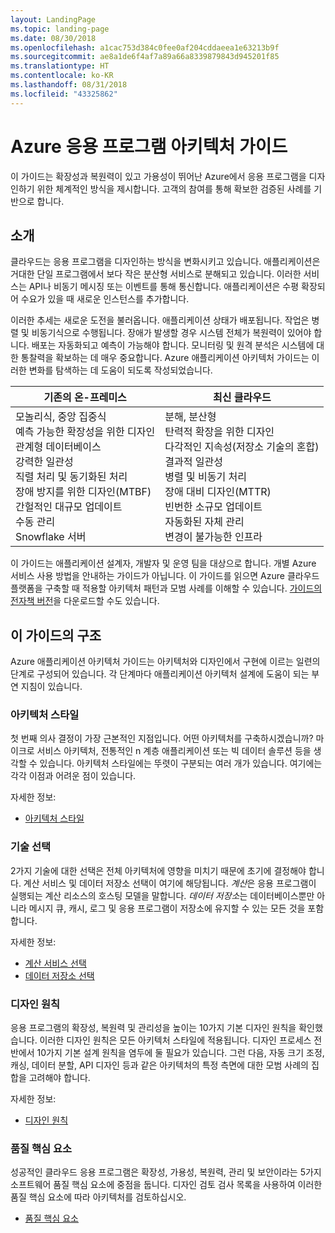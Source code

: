 ```yaml
---
layout: LandingPage
ms.topic: landing-page
ms.date: 08/30/2018
ms.openlocfilehash: a1cac753d384c0fee0af204cddaeea1e63213b9f
ms.sourcegitcommit: ae8a1de6f4af7a89a66a8339879843d945201f85
ms.translationtype: HT
ms.contentlocale: ko-KR
ms.lasthandoff: 08/31/2018
ms.locfileid: "43325862"
---
```

# <a name="azure-application-architecture-guide"></a>Azure 응용 프로그램 아키텍처 가이드

이 가이드는 확장성과 복원력이 있고 가용성이 뛰어난 Azure에서 응용 프로그램을 디자인하기 위한 체계적인 방식을 제시합니다. 고객의 참여를 통해 확보한 검증된 사례를 기반으로 합니다.

## <a name="introduction"></a>소개

클라우드는 응용 프로그램을 디자인하는 방식을 변화시키고 있습니다. 애플리케이션은 거대한 단일 프로그램에서 보다 작은 분산형 서비스로 분해되고 있습니다. 이러한 서비스는 API나 비동기 메시징 또는 이벤트를 통해 통신합니다. 애플리케이션은 수평 확장되어 수요가 있을 때 새로운 인스턴스를 추가합니다. 

이러한 추세는 새로운 도전을 불러옵니다. 애플리케이션 상태가 배포됩니다. 작업은 병렬 및 비동기식으로 수행됩니다. 장애가 발생할 경우 시스템 전체가 복원력이 있어야 합니다. 배포는 자동화되고 예측이 가능해야 합니다. 모니터링 및 원격 분석은 시스템에 대한 통찰력을 확보하는 데 매우 중요합니다. Azure 애플리케이션 아키텍처 가이드는 이러한 변화를 탐색하는 데 도움이 되도록 작성되었습니다. 

<table>
<thead>
    <tr><th>기존의 온-프레미스</th><th>최신 클라우드</th></tr>
</thead>
<tbody>
<tr><td>모놀리식, 중앙 집중식<br/>
예측 가능한 확장성을 위한 디자인<br/>
관계형 데이터베이스<br/>
강력한 일관성<br/>
직렬 처리 및 동기화된 처리<br/>
장애 방지를 위한 디자인(MTBF)<br/>
간헐적인 대규모 업데이트<br/>
수동 관리<br/>
Snowflake 서버</td>
<td>
분해, 분산형<br/>
탄력적 확장을 위한 디자인<br/>
다각적인 지속성(저장소 기술의 혼합)<br/>
결과적 일관성<br/>
병렬 및 비동기 처리<br/>
장애 대비 디자인(MTTR)<br/>
빈번한 소규모 업데이트<br/>
자동화된 자체 관리<br/>
변경이 불가능한 인프라<br/>
</td>
</tbody>
</table>

이 가이드는 애플리케이션 설계자, 개발자 및 운영 팀을 대상으로 합니다. 개별 Azure 서비스 사용 방법을 안내하는 가이드가 아닙니다. 이 가이드를 읽으면 Azure 클라우드 플랫폼을 구축할 때 적용할 아키텍처 패턴과 모범 사례를 이해할 수 있습니다. [가이드의 전자책 버전][ebook]을 다운로드할 수도 있습니다.

## <a name="how-this-guide-is-structured"></a>이 가이드의 구조

Azure 애플리케이션 아키텍처 가이드는 아키텍처와 디자인에서 구현에 이르는 일련의 단계로 구성되어 있습니다. 각 단계마다 애플리케이션 아키텍처 설계에 도움이 되는 부연 지침이 있습니다.

### <a name="architecture-styles"></a>아키텍처 스타일

첫 번째 의사 결정이 가장 근본적인 지점입니다. 어떤 아키텍처를 구축하시겠습니까? 마이크로 서비스 아키텍처, 전통적인 n 계층 애플리케이션 또는 빅 데이터 솔루션 등을 생각할 수 있습니다. 아키텍처 스타일에는 뚜렷이 구분되는 여러 개가 있습니다. 여기에는 각각 이점과 어려운 점이 있습니다.

자세한 정보:

- [아키텍처 스타일](./architecture-styles/index.md)

### <a name="technology-choices"></a>기술 선택

2가지 기술에 대한 선택은 전체 아키텍처에 영향을 미치기 때문에 초기에 결정해야 합니다. 계산 서비스 및 데이터 저장소 선택이 여기에 해당됩니다. *계산*은 응용 프로그램이 실행되는 계산 리소스의 호스팅 모델을 말합니다. *데이터 저장소*는 데이터베이스뿐만 아니라 메시지 큐, 캐시, 로그 및 응용 프로그램이 저장소에 유지할 수 있는 모든 것을 포함합니다. 

자세한 정보:

- [계산 서비스 선택](./technology-choices/compute-overview.md)
- [데이터 저장소 선택](./technology-choices/data-store-overview.md)

### <a name="design-principles"></a>디자인 원칙

응용 프로그램의 확장성, 복원력 및 관리성을 높이는 10가지 기본 디자인 원칙을 확인했습니다. 이러한 디자인 원칙은 모든 아키텍처 스타일에 적용됩니다. 디자인 프로세스 전반에서 10가지 기본 설계 원칙을 염두에 둘 필요가 있습니다. 그런 다음, 자동 크기 조정, 캐싱, 데이터 분할, API 디자인 등과 같은 아키텍처의 특정 측면에 대한 모범 사례의 집합을 고려해야 합니다.

자세한 정보:

- [디자인 원칙](./design-principles/index.md)


### <a name="quality-pillars"></a>품질 핵심 요소

성공적인 클라우드 응용 프로그램은 확장성, 가용성, 복원력, 관리 및 보안이라는 5가지 소프트웨어 품질 핵심 요소에 중점을 둡니다. 디자인 검토 검사 목록을 사용하여 이러한 품질 핵심 요소에 따라 아키텍처를 검토하십시오.

- [품질 핵심 요소](./pillars.md)


[ebook]: https://azure.microsoft.com/campaigns/cloud-application-architecture-guide/
